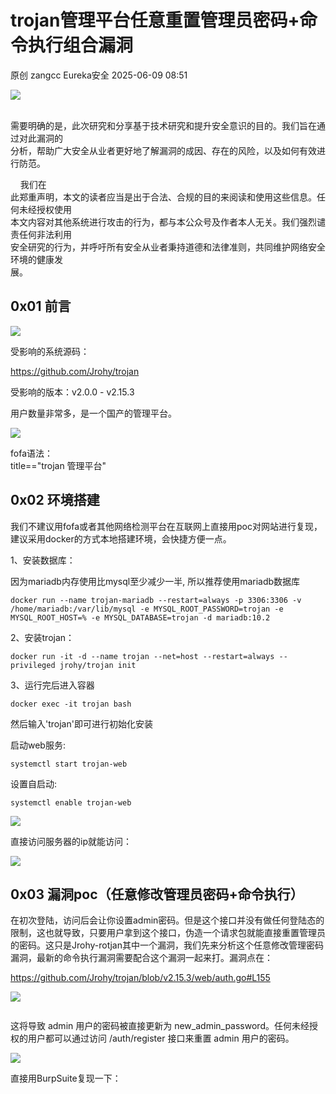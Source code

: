 #  trojan管理平台任意重置管理员密码+命令执行组合漏洞  
原创 zangcc  Eureka安全   2025-06-09 08:51  
  
![](https://mmbiz.qpic.cn/sz_mmbiz_jpg/BictawU0A1NPmibPmwrMnlL4Gadw4ibwrvtRsBy8K8ZfSqK9jlcOcY8YNwpuiaLTR7fKcXWl7iauRhoo5HfKH0buFYA/640?wx_fmt=jpeg&from=appmsg "")  
  
  
  
      
需要明确的是，此次研究和分享基于技术研究和提升安全意识的目的。我们旨在通过对此漏洞的  
分析，帮助广大安全从业者更好地了解漏洞的成因、存在的风险，以及如何有效进行防范。  
  
    我们在  
此郑重声明，本文的读者应当是出于合法、合规的目的来阅读和使用这些信息。任何未经授权使用  
本文内容对其他系统进行攻击的行为，都与本公众号及作者本人无关。我们强烈谴责任何非法利用  
安全研究的行为，并呼吁所有安全从业者秉持道德和法律准则，共同维护网络安全环境的健康发  
展。  
  
## 0x01 前言  
  
![](https://mmbiz.qpic.cn/sz_mmbiz_png/BictawU0A1NOK3HDK4feqOgubSAxrlY6uOWgj0f2WVXialFIYTvqxNHXUiaU0DbjLbPAXDpd28024ISAJ4DmTCUCQ/640?wx_fmt=png&from=appmsg "")  
  
受影响的系统源码：  
  
https://github.com/Jrohy/trojan  
  
受影响的版本：v2.0.0 - v2.15.3  
  
用户数量非常多，是一个国产的管理平台。  
  
![](https://mmbiz.qpic.cn/sz_mmbiz_png/BictawU0A1NOK3HDK4feqOgubSAxrlY6uxicDbclK2TU5FJ6KC3DNwiaCCAwECf6aLvP3ibKuWiaGCL8gX0lVIDo9jQ/640?wx_fmt=png&from=appmsg "")  
  
fofa语法：  
title=="trojan 管理平台"  
  
  
  
## 0x02 环境搭建  
  
我们不建议用fofa或者其他网络检测平台在互联网上直接用poc对网站进行复现，建议采用docker的方式本地搭建环境，会快捷方便一点。  
  
1、安装数据库：  
  
因为mariadb内存使用比mysql至少减少一半, 所以推荐使用mariadb数据库  
```
docker run --name trojan-mariadb --restart=always -p 3306:3306 -v /home/mariadb:/var/lib/mysql -e MYSQL_ROOT_PASSWORD=trojan -e MYSQL_ROOT_HOST=% -e MYSQL_DATABASE=trojan -d mariadb:10.2
```  
  
2、安装trojan：  
```
docker run -it -d --name trojan --net=host --restart=always --privileged jrohy/trojan init
```  
  
3、运行完后进入容器   
```
docker exec -it trojan bash
```  
  
然后输入'trojan'即可进行初始化安装  
  
启动web服务:   
```
systemctl start trojan-web
```  
  
设置自启动:   
```
systemctl enable trojan-web
```  
  
![](https://mmbiz.qpic.cn/sz_mmbiz_png/BictawU0A1NOK3HDK4feqOgubSAxrlY6uNkI662j9OTibJ2zLck6tS5cWnUZ4GPibJknlEGvb6KlVKQtqUXBlDicEw/640?wx_fmt=png&from=appmsg "")  
  
直接访问服务器的ip就能访问：  
  
![](https://mmbiz.qpic.cn/sz_mmbiz_png/BictawU0A1NOK3HDK4feqOgubSAxrlY6uAJxFS145FYOmE2A32sk35U1LLZYfRCwe4safZbBx5hdFkbyHqibHr9g/640?wx_fmt=png&from=appmsg "")  
  
  
## 0x03 漏洞poc（任意修改管理员密码+命令执行）  
  
在初次登陆，访问后会让你设置admin密码。但是这个接口并没有做任何登陆态的限制，这也就导致，只要用户拿到这个接口，伪造一个请求包就能直接重置管理员的密码。这只是Jrohy-rotjan其中一个漏洞，我们先来分析这个任意修改管理密码漏洞，最新的命令执行漏洞需要配合这个漏洞一起来打。漏洞点在：  
  
https://github.com/Jrohy/trojan/blob/v2.15.3/web/auth.go#L155  
  
![](https://mmbiz.qpic.cn/sz_mmbiz_png/BictawU0A1NOK3HDK4feqOgubSAxrlY6upaGfAqxU7gShkuxkCISdHh0oMribOhgRs0ejurjLGEHYEfNrNq8gsQw/640?wx_fmt=png&from=appmsg "")  
```
```  
  
这将导致 admin 用户的密码被直接更新为 new_admin_password。任何未经授权的用户都可以通过访问 /auth/register 接口来重置 admin 用户的密码。  
  
  
![](https://mmbiz.qpic.cn/sz_mmbiz_png/BictawU0A1NOK3HDK4feqOgubSAxrlY6uC2Vqr1DibzpvLqahmNvuka5PHO5CDaWkePZeRxuYjH1kzjkRVfgH4Ng/640?wx_fmt=png&from=appmsg "")  
  
直接用BurpSuite复现一下：  
  
